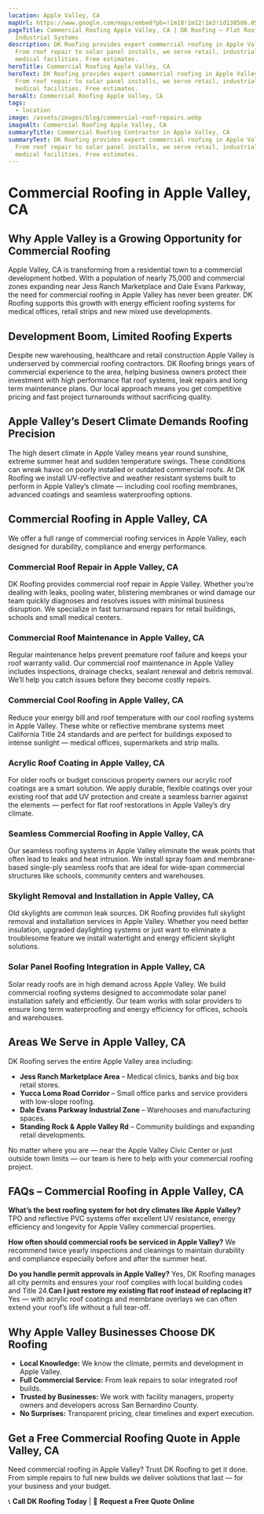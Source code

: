 ```yaml
---
location: Apple Valley, CA
mapUrl: https://www.google.com/maps/embed?pb=!1m18!1m12!1m3!1d138586.0592074811!2d-117.30128045820149!3d34.537702162277384!2m3!1f0!2f0!3f0!3m2!1i1024!2i768!4f13.1!3m3!1m2!1s0x80c3613ed3a24297%3A0x2905e50eba6b7d7a!2sApple%20Valley%2C%20CA%2C%20USA!5e1!3m2!1sen!2sca!4v1746916520690!5m2!1sen!2sca
pageTitle: Commercial Roofing Apple Valley, CA | DK Roofing – Flat Roof &
  Industrial Systems
description: DK Roofing provides expert commercial roofing in Apple Valley, CA.
  From roof repair to solar panel installs, we serve retail, industrial, and
  medical facilities. Free estimates.
heroTitle: Commercial Roofing Apple Valley, CA
heroText: DK Roofing provides expert commercial roofing in Apple Valley, CA.
  From roof repair to solar panel installs, we serve retail, industrial, and
  medical facilities. Free estimates.
heroAlt: Commercial Roofing Apple Valley, CA
tags:
  - location
image: /assets/images/blog/commercial-roof-repairs.webp
imageAlt: Commercial Roofing Apple Valley, CA
summaryTitle: Commercial Roofing Contractor in Apple Valley, CA
summaryText: DK Roofing provides expert commercial roofing in Apple Valley, CA.
  From roof repair to solar panel installs, we serve retail, industrial, and
  medical facilities. Free estimates.
---
```

# Commercial Roofing in Apple Valley, CA

## Why Apple Valley is a Growing Opportunity for Commercial Roofing

Apple Valley, CA is transforming from a residential town to a commercial development hotbed. With a population of nearly 75,000 and commercial zones expanding near Jess Ranch Marketplace and Dale Evans Parkway, the need for commercial roofing in Apple Valley has never been greater. DK Roofing supports this growth with energy efficient roofing systems for medical offices, retail strips and new mixed use developments.

## Development Boom, Limited Roofing Experts

Despite new warehousing, healthcare and retail construction Apple Valley is underserved by commercial roofing contractors. DK Roofing brings years of commercial experience to the area, helping business owners protect their investment with high performance flat roof systems, leak repairs and long term maintenance plans. Our local approach means you get competitive pricing and fast project turnarounds without sacrificing quality.

## Apple Valley’s Desert Climate Demands Roofing Precision

The high desert climate in Apple Valley means year round sunshine, extreme summer heat and sudden temperature swings. These conditions can wreak havoc on poorly installed or outdated commercial roofs. At DK Roofing we install UV-reflective and weather resistant systems built to perform in Apple Valley’s climate — including cool roofing membranes, advanced coatings and seamless waterproofing options.

## Commercial Roofing in Apple Valley, CA

We offer a full range of commercial roofing services in Apple Valley, each designed for durability, compliance and energy performance.

### Commercial Roof Repair in Apple Valley, CA

DK Roofing provides commercial roof repair in Apple Valley. Whether you’re dealing with leaks, pooling water, blistering membranes or wind damage our team quickly diagnoses and resolves issues with minimal business disruption. We specialize in fast turnaround repairs for retail buildings, schools and small medical centers.

### Commercial Roof Maintenance in Apple Valley, CA

Regular maintenance helps prevent premature roof failure and keeps your roof warranty valid. Our commercial roof maintenance in Apple Valley includes inspections, drainage checks, sealant renewal and debris removal. We’ll help you catch issues before they become costly repairs.

### Commercial Cool Roofing in Apple Valley, CA

Reduce your energy bill and roof temperature with our cool roofing systems in Apple Valley. These white or reflective membrane systems meet California Title 24 standards and are perfect for buildings exposed to intense sunlight — medical offices, supermarkets and strip malls.

### Acrylic Roof Coating in Apple Valley, CA

For older roofs or budget conscious property owners our acrylic roof coatings are a smart solution. We apply durable, flexible coatings over your existing roof that add UV protection and create a seamless barrier against the elements — perfect for flat roof restorations in Apple Valley’s dry climate.

### Seamless Commercial Roofing in Apple Valley, CA

Our seamless roofing systems in Apple Valley eliminate the weak points that often lead to leaks and heat intrusion. We install spray foam and membrane-based single-ply seamless roofs that are ideal for wide-span commercial structures like schools, community centers and warehouses.

### Skylight Removal and Installation in Apple Valley, CA

Old skylights are common leak sources. DK Roofing provides full skylight removal and installation services in Apple Valley. Whether you need better insulation, upgraded daylighting systems or just want to eliminate a troublesome feature we install watertight and energy efficient skylight solutions.

### Solar Panel Roofing Integration in Apple Valley, CA

Solar ready roofs are in high demand across Apple Valley. We build commercial roofing systems designed to accommodate solar panel installation safely and efficiently. Our team works with solar providers to ensure long term waterproofing and energy efficiency for offices, schools and warehouses.

## Areas We Serve in Apple Valley, CA

DK Roofing serves the entire Apple Valley area including:

* **Jess Ranch Marketplace Area** – Medical clinics, banks and big box retail stores.
* **Yucca Loma Road Corridor** – Small office parks and service providers with low-slope roofing.
* **Dale Evans Parkway Industrial Zone** – Warehouses and manufacturing spaces.
* **Standing Rock & Apple Valley Rd** – Community buildings and expanding retail developments.

No matter where you are — near the Apple Valley Civic Center or just outside town limits — our team is here to help with your commercial roofing project.

## FAQs – Commercial Roofing in Apple Valley, CA

**What’s the best roofing system for hot dry climates like Apple Valley?**
TPO and reflective PVC systems offer excellent UV resistance, energy efficiency and longevity for Apple Valley commercial properties.

**How often should commercial roofs be serviced in Apple Valley?**
We recommend twice yearly inspections and cleanings to maintain durability and compliance especially before and after the summer heat.

**Do you handle permit approvals in Apple Valley?**
Yes, DK Roofing manages all city permits and ensures your roof complies with local building codes and Title 24.**Can I just restore my existing flat roof instead of replacing it?**
Yes — with acrylic roof coatings and membrane overlays we can often extend your roof’s life without a full tear-off.

## Why Apple Valley Businesses Choose DK Roofing

* **Local Knowledge:** We know the climate, permits and development in Apple Valley.
* **Full Commercial Service:** From leak repairs to solar integrated roof builds.
* **Trusted by Businesses:** We work with facility managers, property owners and developers across San Bernardino County.
* **No Surprises:** Transparent pricing, clear timelines and expert execution.

## Get a Free Commercial Roofing Quote in Apple Valley, CA

Need commercial roofing in Apple Valley? Trust DK Roofing to get it done. From simple repairs to full new builds we deliver solutions that last — for your business and your budget.

📞 **Call DK Roofing Today** | 💬 **Request a Free Quote Online**
